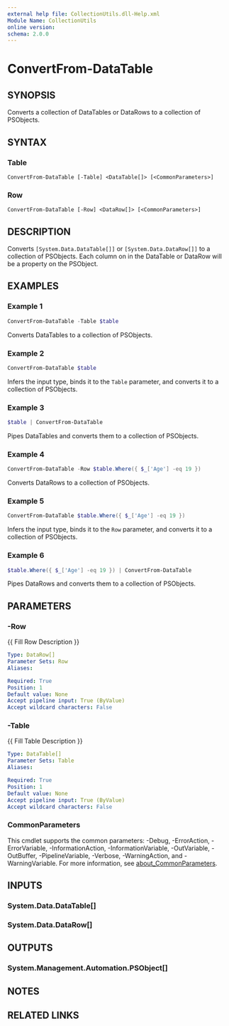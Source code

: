 ```yaml
---
external help file: CollectionUtils.dll-Help.xml
Module Name: CollectionUtils
online version:
schema: 2.0.0
---
```


# ConvertFrom-DataTable

## SYNOPSIS
Converts a collection of DataTables or DataRows to a collection of PSObjects.

## SYNTAX

### Table
```
ConvertFrom-DataTable [-Table] <DataTable[]> [<CommonParameters>]
```

### Row
```
ConvertFrom-DataTable [-Row] <DataRow[]> [<CommonParameters>]
```

## DESCRIPTION
Converts `[System.Data.DataTable[]]` or `[System.Data.DataRow[]]` to a collection of PSObjects. Each column on in the DataTable or DataRow will be a property on the PSObject.

## EXAMPLES

### Example 1

```powershell
ConvertFrom-DataTable -Table $table
```

Converts DataTables to a collection of PSObjects.

### Example 2

```powershell
ConvertFrom-DataTable $table
```

Infers the input type, binds it to the `Table` parameter, and converts it to a collection of PSObjects.

### Example 3

```powershell
$table | ConvertFrom-DataTable
```

Pipes DataTables and converts them to a collection of PSObjects.

### Example 4

```powershell
ConvertFrom-DataTable -Row $table.Where({ $_['Age'] -eq 19 })
```

Converts DataRows to a collection of PSObjects.

### Example 5

```powershell
ConvertFrom-DataTable $table.Where({ $_['Age'] -eq 19 })
```

Infers the input type, binds it to the `Row` parameter, and converts it to a collection of PSObjects.

### Example 6

```powershell
$table.Where({ $_['Age'] -eq 19 }) | ConvertFrom-DataTable
```

Pipes DataRows and converts them to a collection of PSObjects.

## PARAMETERS

### -Row
{{ Fill Row Description }}

```yaml
Type: DataRow[]
Parameter Sets: Row
Aliases:

Required: True
Position: 1
Default value: None
Accept pipeline input: True (ByValue)
Accept wildcard characters: False
```

### -Table
{{ Fill Table Description }}

```yaml
Type: DataTable[]
Parameter Sets: Table
Aliases:

Required: True
Position: 1
Default value: None
Accept pipeline input: True (ByValue)
Accept wildcard characters: False
```

### CommonParameters
This cmdlet supports the common parameters: -Debug, -ErrorAction, -ErrorVariable, -InformationAction, -InformationVariable, -OutVariable, -OutBuffer, -PipelineVariable, -Verbose, -WarningAction, and -WarningVariable. For more information, see [about_CommonParameters](http://go.microsoft.com/fwlink/?LinkID=113216).

## INPUTS

### System.Data.DataTable[]

### System.Data.DataRow[]

## OUTPUTS

### System.Management.Automation.PSObject[]

## NOTES

## RELATED LINKS
